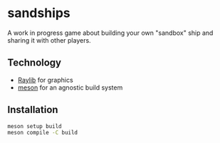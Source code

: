 # sandships

A work in progress game about building your own "sandbox" ship and sharing it with other players.

## Technology

- [Raylib](https://www.raylib.com/) for graphics
- [meson](https://mesonbuild.com/) for an agnostic build system


## Installation
```bash
meson setup build
meson compile -C build
```